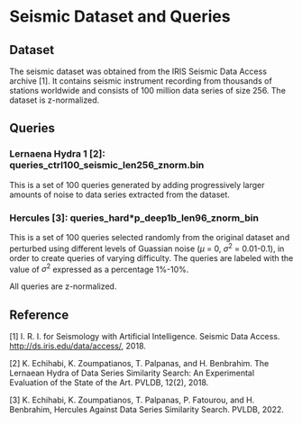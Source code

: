 # Seismic Dataset and Queries 

## Dataset
The seismic dataset  was obtained from the IRIS Seismic Data Access archive [1].
It contains seismic instrument recording from thousands of stations worldwide and
consists of 100 million data series of size 256. The dataset is z-normalized.

## Queries

### Lernaena Hydra 1 [2]: queries_ctrl100_seismic_len256_znorm.bin
This is a set of 100 queries generated by adding progressively larger amounts of
noise to data series extracted from the dataset. 

### Hercules [3]: queries_hard*p_deep1b_len96_znorm_bin
This is a set of 100 queries selected randomly from the original dataset and
perturbed using different levels of Guassian noise ($\mu$ = 0, $\sigma^2$ = 0.01-0.1),
in order to create queries of varying difficulty. The queries are labeled with the value
of $\sigma^2$ expressed as a percentage 1%-10%.


All queries are z-normalized.

## Reference
[1] I. R. I. for Seismology with Artificial Intelligence. Seismic Data Access.
    http://ds.iris.edu/data/access/, 2018.
    
[2] K. Echihabi, K. Zoumpatianos, T. Palpanas, and H. Benbrahim. The Lernaean
    Hydra of Data Series Similarity Search: An Experimental Evaluation of the
    State of the Art. PVLDB, 12(2), 2018.

[3] K. Echihabi, K. Zoumpatianos, T. Palpanas, P. Fatourou, and H. Benbrahim, 
    Hercules Against Data Series Similarity Search. PVLDB, 2022.
